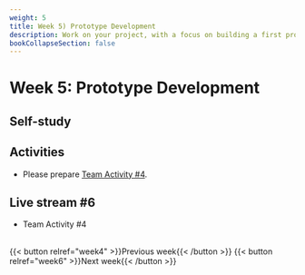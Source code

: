 ```yaml
---
weight: 5
title: Week 5) Prototype Development
description: Work on your project, with a focus on building a first prototype
bookCollapseSection: false
---
```


# Week 5: Prototype Development
<!--Skill-building <!--+ feedback-->

<!--- Present data extraction plan for chosen website + feedback
<!--*live; same "smaller" groups like before*-->

## Self-study

## Activities
- Please prepare [Team Activity #4](../../../docs/course/project/workplan/activity4.md).

## Live stream #6
- Team Activity #4


<br>
{{< button relref="week4" >}}Previous week{{< /button >}}
{{< button relref="week6" >}}Next week{{< /button >}}
  <!--- ...
## Exercises and activities
-->

  <!--
  : Data Management and Deployment in Production
  - Software Stack
  - Computing Infrastructure
  - Dockers
  - Structured and Unstructured databases
  - "Polishing" Code
-->
